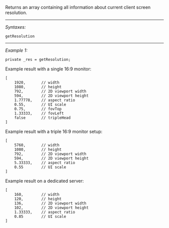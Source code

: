 Returns an array containing all information about current client screen resolution.


---
*Syntaxes:*

`getResolution`

---
*Example 1:*

```sqf
private _res = getResolution;
```
Example result with a single 16:9 monitor:

```sqf
[
	1920,		// width
	1080,		// height
	792,		// 2D viewport width
	594,		// 2D viewport height
	1.77778,	// aspect ratio
	0.55,		// UI scale
	0.75,		// fovTop
	1.33333,	// fovLeft
	false		// tripleHead
]
```
Example result with a triple 16:9 monitor setup:

```sqf
[
	5760,		// width
	1080,		// height
	792,		// 2D viewport width
	594,		// 2D viewport height
	5.33333,	// aspect ratio
	0.55		// UI scale
]
```
Example result on a dedicated server:

```sqf
[
	160,		// width
	120,		// height
	136,		// 2D viewport width
	102,		// 2D viewport height
	1.33333,	// aspect ratio
	0.85		// UI scale
]
```